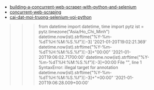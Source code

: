 - [building-a-concurrent-web-scraper-with-python-and-selenium](https://testdriven.io/blog/building-a-concurrent-web-scraper-with-python-and-selenium/)
- [concurrent-web-scraping](https://github.com/testdrivenio/concurrent-web-scraping)
- [cai-dat-moi-truong-selenium-voi-python](https://nguyenvanhieu.vn/cai-dat-moi-truong-selenium-voi-python/)

>>> from datetime import datetime, time
>>> import pytz
>>> ist = pytz.timezone("Asia/Ho_Chi_Minh")
>>> datetime.now(ist).strftime("%Y-%m-%dT%H:%M:%S.%f")[:-3]
'2021-01-20T19:02:21.369'
>>> datetime.now(ist).strftime("%Y-%m-%dT%H:%M:%S.%f")[:-3]+"00:00"
'2021-01-20T19:06:02.71700:00'
>>> datetime.now(ist).strftime("%Y-%m-%dT%H:%M:%S.%f")[:-3]+00:00
  File "<stdin>", line 1
SyntaxError: illegal target for annotation
>>> datetime.now(ist).strftime("%Y-%m-%dT%H:%M:%S.%f")[:-3]+"+00:00"
'2021-01-20T19:06:28.009+00:00'
